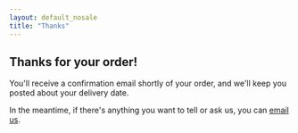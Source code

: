 ```yaml
---
layout: default_nosale
title: "Thanks"
---
```


## Thanks for your order!

You'll receive a confirmation email shortly of your order, and we'll keep you posted about your  delivery date.

In the meantime, if there's anything you want to tell or ask us, you can [email us](mailto:hello@tenclockbooks.com).
